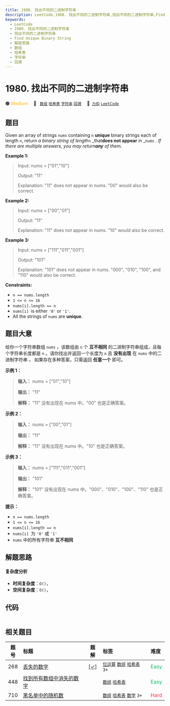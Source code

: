```yaml
---
title: 1980. 找出不同的二进制字符串
description: LeetCode,1980. 找出不同的二进制字符串,找出不同的二进制字符串,Find Unique Binary String,解题思路,数组,哈希表,字符串,回溯
keywords:
  - LeetCode
  - 1980. 找出不同的二进制字符串
  - 找出不同的二进制字符串
  - Find Unique Binary String
  - 解题思路
  - 数组
  - 哈希表
  - 字符串
  - 回溯
---
```


# 1980. 找出不同的二进制字符串

🟠 <font color=#ffb800>Medium</font>&emsp; 🔖&ensp; [`数组`](/tag/array.md) [`哈希表`](/tag/hash-table.md) [`字符串`](/tag/string.md) [`回溯`](/tag/backtracking.md)&emsp; 🔗&ensp;[`力扣`](https://leetcode.cn/problems/find-unique-binary-string) [`LeetCode`](https://leetcode.com/problems/find-unique-binary-string)

## 题目

Given an array of strings `nums` containing `n` **unique** binary strings each
of length `n`, return _a binary string of length_`n` _that**does not appear**
in _`nums` _. If there are multiple answers, you may return**any** of them_.



**Example 1:**

> Input: nums = ["01","10"]
> 
> Output: "11"
> 
> Explanation: "11" does not appear in nums. "00" would also be correct.

**Example 2:**

> Input: nums = ["00","01"]
> 
> Output: "11"
> 
> Explanation: "11" does not appear in nums. "10" would also be correct.

**Example 3:**

> Input: nums = ["111","011","001"]
> 
> Output: "101"
> 
> Explanation: "101" does not appear in nums. "000", "010", "100", and "110" would also be correct.

**Constraints:**

  * `n == nums.length`
  * `1 <= n <= 16`
  * `nums[i].length == n`
  * `nums[i] `is either `'0'` or `'1'`.
  * All the strings of `nums` are **unique**.


## 题目大意

给你一个字符串数组 `nums` ，该数组由 `n` 个 **互不相同** 的二进制字符串组成，且每个字符串长度都是 `n` 。请你找出并返回一个长度为
`n` 且 **没有出现** 在 `nums` 中的二进制字符串 _。_ 如果存在多种答案，只需返回 **任意一个** 即可。



**示例 1：**

> 
> 
> 
> 
> 
> **输入：** nums = ["01","10"]
> 
> **输出：** "11"
> 
> **解释：** "11" 没有出现在 nums 中。"00" 也是正确答案。
> 
> 

**示例 2：**

> 
> 
> 
> 
> 
> **输入：** nums = ["00","01"]
> 
> **输出：** "11"
> 
> **解释：** "11" 没有出现在 nums 中。"10" 也是正确答案。
> 
> 

**示例 3：**

> 
> 
> 
> 
> 
> **输入：** nums = ["111","011","001"]
> 
> **输出：** "101"
> 
> **解释：** "101" 没有出现在 nums 中。"000"、"010"、"100"、"110" 也是正确答案。



**提示：**

  * `n == nums.length`
  * `1 <= n <= 16`
  * `nums[i].length == n`
  * `nums[i] `为 `'0'` 或 `'1'`
  * `nums` 中的所有字符串 **互不相同**


## 解题思路

#### 复杂度分析

- **时间复杂度**：`O()`，
- **空间复杂度**：`O()`，

## 代码

```javascript

```

## 相关题目

<!-- prettier-ignore -->
| 题号 | 标题 | 题解 | 标签 | 难度 |
| :------: | :------ | :------: | :------ | :------ |
| 268 | [丢失的数字](https://leetcode.com/problems/missing-number) | [[✓]](/problem/0268.md) |  [`位运算`](/tag/bit-manipulation.md) [`数组`](/tag/array.md) [`哈希表`](/tag/hash-table.md) `3+` | <font color=#15bd66>Easy</font> |
| 448 | [找到所有数组中消失的数字](https://leetcode.com/problems/find-all-numbers-disappeared-in-an-array) |  |  [`数组`](/tag/array.md) [`哈希表`](/tag/hash-table.md) | <font color=#15bd66>Easy</font> |
| 710 | [黑名单中的随机数](https://leetcode.com/problems/random-pick-with-blacklist) |  |  [`数组`](/tag/array.md) [`哈希表`](/tag/hash-table.md) [`数学`](/tag/math.md) `3+` | <font color=#ff334b>Hard</font> |